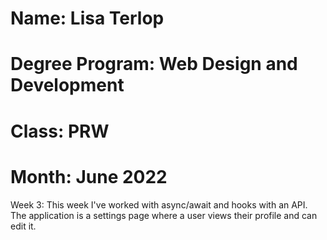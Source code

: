 # Name: Lisa Terlop
# Degree Program: Web Design and Development
# Class: PRW
# Month: June 2022

Week 3: This week I've worked with async/await and hooks with an API.  The application is a settings page where a user views their profile and can edit it.

